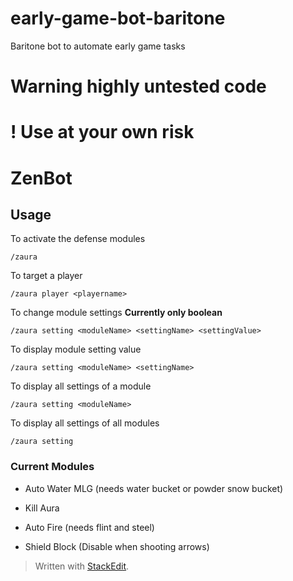 # early-game-bot-baritone
Baritone bot to automate early game tasks

# Warning highly untested code
# ! Use at your own risk

# ZenBot

## Usage

To activate the defense modules

`/zaura`

To target a player

`/zaura player <playername>`

To change module settings
**Currently only boolean**

`/zaura setting <moduleName> <settingName> <settingValue>`

To display module setting value

`/zaura setting <moduleName> <settingName> `

To display all settings of a module

`/zaura setting <moduleName>`

To display all settings of all modules

`/zaura setting`

### Current Modules

- Auto Water MLG (needs water bucket or powder snow bucket)

- Kill Aura

- Auto Fire (needs flint and steel)

- Shield Block (Disable when shooting arrows)

> Written with [StackEdit](https://stackedit.io/).